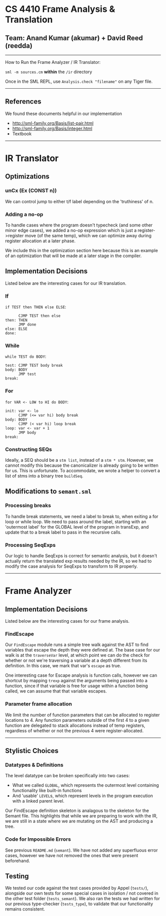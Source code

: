 # CS 4410 Frame Analysis & Translation
## Team: Anand Kumar (akumar) + David Reed (reedda)

---
How to Run the Frame Analyzer / IR Translator:

`sml -m sources.cm` **within** the `/ir` directory

Once in the SML REPL, use `Analysis.check "filename"` on any Tiger file.

---

## References

We found these documents helpful in our implementation
* http://sml-family.org/Basis/list-pair.html
* http://sml-family.org/Basis/integer.html
* Textbook

---

# IR Translator

## Optimizations

### unCx (Ex (CONST n))
We can control jump to either t/f label depending on the 'truthiness' of n.

### Adding a no-op
To handle cases where the program doesn't typecheck (and some other minor edge cases),
we added a no-op expression which is just a register->register move (of the same temp),
which we can optimize away during register allocation at a later phase.

We include this in the optimization section here because this is an example of an
optimization that will be made at a later stage in the compiler.

## Implementation Decisions

Listed below are the interesting cases for our IR translation.

### If

`if TEST then THEN else ELSE`:

```
      CJMP TEST then else
then: THEN
      JMP done
else: ELSE
done:
```

### While

`while TEST do BODY`:

```
test: CJMP TEST body break
body: BODY
      JMP test
break:
```

### For
`for VAR <- LOW to HI do BODY`:

```
init: var <- lo
      CJMP (<= var hi) body break
body: BODY
      CJMP (< var hi) loop break
loop: var <- var + 1
      JMP body
break:
```

### Constructing SEQs
Ideally, a SEQ should be a `stm list`, instead of a `stm * stm`. However, we cannot
modify this because the canonicalizer is already going to be written for us. This is
unfortunate. To accommodate, we wrote a helper to convert a list of stms into a binary
tree `buildSeq`.

## Modifications to `semant.sml`

### Processing breaks
To handle break statements, we need a label to break to, when exiting a for loop or while loop.
We need to pass around the label, starting with an 'outermost label' for the GLOBAL level of the program
in transExp, and update that to a break label to pass in the recursive calls.

### Processing SeqExps
Our logic to handle SeqExps is correct for semantic analysis, but it doesn't actually return the translated
exp results needed by the IR, so we had to modify the case analysis for SeqExps to transform to IR properly.

---

# Frame Analyzer

## Implementation Decisions

Listed below are the interesting cases for our frame analysis.

### FindEscape

Our `FindEscape` module runs a simple tree walk against the AST to find variables
that escape the depth they were defined at. The base case for our walk is at the
`traverseVar` level, at which point we can do the check for whether or not we're
traversing a variable at a depth different from its definition. In this case,
we mark that var's `escape` as true.

One interesting case for Escape analysis is function calls, however we can
shortcut by mapping `trexp` against the arguments being passed into a function,
since if that variable is free for usage within a function being called, we
can assume that that variable escapes.

### Parameter frame allocation

We limit the number of function parameters that can be allocated to register locations
to 4. Any function parameters outside of the first 4 to a given function
are delegated to stack allocations instead of temp registers, regardless of
whether or not the previous 4 were register-allocated.

---

## Stylistic Choices

### Datatypes & Definitions
The level datatype can be broken specifically into two cases:
* What we called `GLOBAL`, which represents the outermost level containing functionality like built-in functions
* And 'usable' `LEVEL`s, which represent levels in the program execution with a linked parent level.

Our FindEscape definition skeleton is analagous to the skeleton for the Semant file. This highlights that while we
are preparing to work with the IR, we are still in a state where we are mutating on the AST and producing a tree.

### Code for Impossible Errors

See previous `README.md` (`semant`). We have not added any superfluous error cases,
however we have not removed the ones that were present beforehand.

## Testing

We tested our code against the test cases provided by Appel (`tests/`), alongside
our own tests for some special cases in isolation / not covered in the other test
folder (`tests_semant`).  We also ran the tests we had written for our previous
type-checker (`tests_type`), to validate that our functionality remains consistent.
